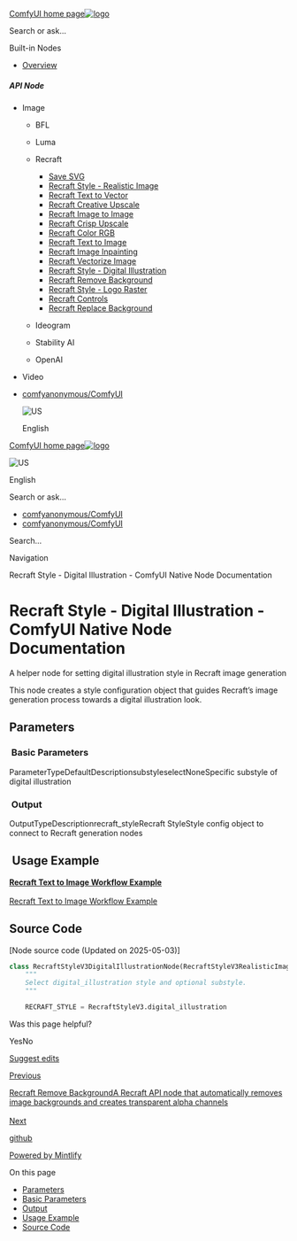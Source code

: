 [ComfyUI home page![logo](https://mintlify.s3.us-west-1.amazonaws.com/dripart/logo.png)](http://docs.comfy.org/)

Search or ask...

Built-in Nodes

- [Overview](http://docs.comfy.org/built-in-nodes/overview)

##### API Node

- Image
  
  - BFL
  - Luma
  - Recraft
    
    - [Save SVG](http://docs.comfy.org/built-in-nodes/api-node/image/recraft/save-svg)
    - [Recraft Style - Realistic Image](http://docs.comfy.org/built-in-nodes/api-node/image/recraft/recraft-style-realistic-image)
    - [Recraft Text to Vector](http://docs.comfy.org/built-in-nodes/api-node/image/recraft/recraft-text-to-vector)
    - [Recraft Creative Upscale](http://docs.comfy.org/built-in-nodes/api-node/image/recraft/recraft-creative-upscale)
    - [Recraft Image to Image](http://docs.comfy.org/built-in-nodes/api-node/image/recraft/recraft-image-to-image)
    - [Recraft Crisp Upscale](http://docs.comfy.org/built-in-nodes/api-node/image/recraft/recraft-crisp-upscale)
    - [Recraft Color RGB](http://docs.comfy.org/built-in-nodes/api-node/image/recraft/recraft-color-rgb)
    - [Recraft Text to Image](http://docs.comfy.org/built-in-nodes/api-node/image/recraft/recraft-text-to-image)
    - [Recraft Image Inpainting](http://docs.comfy.org/built-in-nodes/api-node/image/recraft/recraft-image-inpainting)
    - [Recraft Vectorize Image](http://docs.comfy.org/built-in-nodes/api-node/image/recraft/recraft-vectorize-image)
    - [Recraft Style - Digital Illustration](http://docs.comfy.org/built-in-nodes/api-node/image/recraft/recraft-style-digital-illustration)
    - [Recraft Remove Background](http://docs.comfy.org/built-in-nodes/api-node/image/recraft/recraft-remove-background)
    - [Recraft Style - Logo Raster](http://docs.comfy.org/built-in-nodes/api-node/image/recraft/recraft-style-logo-raster)
    - [Recraft Controls](http://docs.comfy.org/built-in-nodes/api-node/image/recraft/recraft-controls)
    - [Recraft Replace Background](http://docs.comfy.org/built-in-nodes/api-node/image/recraft/recraft-replace-background)
  - Ideogram
  - Stability AI
  - OpenAI
- Video

<!--THE END-->

- [comfyanonymous/ComfyUI](https://github.com/comfyanonymous/ComfyUI)
  
  ![US](https://purecatamphetamine.github.io/country-flag-icons/1x1/US.svg)
  
  English

[ComfyUI home page![logo](https://mintlify.s3.us-west-1.amazonaws.com/dripart/logo.png)](http://docs.comfy.org/)

![US](https://purecatamphetamine.github.io/country-flag-icons/1x1/US.svg)

English

Search or ask...

- [comfyanonymous/ComfyUI](https://github.com/comfyanonymous/ComfyUI)
- [comfyanonymous/ComfyUI](https://github.com/comfyanonymous/ComfyUI)

Search...

Navigation

Recraft Style - Digital Illustration - ComfyUI Native Node Documentation

# Recraft Style - Digital Illustration - ComfyUI Native Node Documentation

A helper node for setting digital illustration style in Recraft image generation

This node creates a style configuration object that guides Recraft’s image generation process towards a digital illustration look.

## [​](http://docs.comfy.org#parameters) Parameters

### [​](http://docs.comfy.org#basic-parameters) Basic Parameters

ParameterTypeDefaultDescriptionsubstyleselectNoneSpecific substyle of digital illustration

### [​](http://docs.comfy.org#output) Output

OutputTypeDescriptionrecraft\_styleRecraft StyleStyle config object to connect to Recraft generation nodes

## [​](http://docs.comfy.org#usage-example) Usage Example

[**Recraft Text to Image Workflow Example**  
\
Recraft Text to Image Workflow Example](http://docs.comfy.org/tutorials/api-nodes/recraft/recraft-text-to-image)

## [​](http://docs.comfy.org#source-code) Source Code

\[Node source code (Updated on 2025-05-03)]

```python
class RecraftStyleV3DigitalIllustrationNode(RecraftStyleV3RealisticImageNode):
    """
    Select digital_illustration style and optional substyle.
    """

    RECRAFT_STYLE = RecraftStyleV3.digital_illustration

```

Was this page helpful?

YesNo

[Suggest edits](https://github.com/comfy-org/docs/edit/main/built-in-nodes/api-node/image/recraft/recraft-style-digital-illustration.mdx)

[Previous](http://docs.comfy.org/built-in-nodes/api-node/image/recraft/recraft-vectorize-image)

[Recraft Remove BackgroundA Recraft API node that automatically removes image backgrounds and creates transparent alpha channels  
\
Next](http://docs.comfy.org/built-in-nodes/api-node/image/recraft/recraft-remove-background)

[github](https://github.com/comfyanonymous/ComfyUI/)

[Powered by Mintlify](https://mintlify.com/preview-request?utm_campaign=poweredBy&utm_medium=referral&utm_source=docs.comfy.org)

On this page

- [Parameters](http://docs.comfy.org#parameters)
- [Basic Parameters](http://docs.comfy.org#basic-parameters)
- [Output](http://docs.comfy.org#output)
- [Usage Example](http://docs.comfy.org#usage-example)
- [Source Code](http://docs.comfy.org#source-code)
